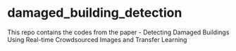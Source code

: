 # damaged_building_detection

This repo contains the codes from the paper - Detecting Damaged Buildings Using Real-time Crowdsourced Images and Transfer Learning